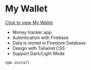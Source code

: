 # My Wallet

[Click to view My Wallet](https://mywallet-594e6.web.app/).

- Money tracker app
- Autentication with Firebase
- Data is stored in Firestore Database
- Design with Tailwind CSS
- Support Dark/Light Mode

```
npm install
```
